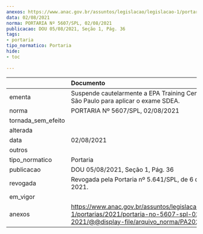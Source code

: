 ```yaml
---
anexos: https://www.anac.gov.br/assuntos/legislacao/legislacao-1/portarias/2021/portaria-no-5607-spl-02-08-2021/@@display-file/arquivo_norma/PA2021-5607.pdf
data: 02/08/2021
norma: PORTARIA Nº 5607/SPL, 02/08/2021
publicacao: DOU 05/08/2021, Seção 1, Pág. 36
tags:
- portaria
tipo_normatico: Portaria
hide: 
- toc 
 
---
```


|                    | Documento                                                                                                                                            |
|:-------------------|:-----------------------------------------------------------------------------------------------------------------------------------------------------|
| ementa             | Suspende cautelarmente a EPA Training Center - Filial São Paulo para aplicar o exame SDEA.                                                           |
| norma              | PORTARIA Nº 5607/SPL, 02/08/2021                                                                                                                     |
| tornada_sem_efeito |                                                                                                                                                      |
| alterada           |                                                                                                                                                      |
| data               | 02/08/2021                                                                                                                                           |
| outros             |                                                                                                                                                      |
| tipo_normatico     | Portaria                                                                                                                                             |
| publicacao         | DOU 05/08/2021, Seção 1, Pág. 36                                                                                                                     |
| revogada           | Revogada pela Portaria nº 5.641/SPL, de 6 de agosto de 2021.                                                                                         |
| em_vigor           |                                                                                                                                                      |
| anexos             | https://www.anac.gov.br/assuntos/legislacao/legislacao-1/portarias/2021/portaria-no-5607-spl-02-08-2021/@@display-file/arquivo_norma/PA2021-5607.pdf |